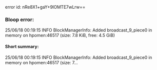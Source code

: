 error id: nRe8X1+gaY+9lOMTE7wLrw==
### Bloop error:

25/06/18 00:19:15 INFO BlockManagerInfo: Added broadcast_9_piece0 in memory on hpomen:46517 (size: 7.8 KiB, free: 4.5 GiB)
#### Short summary: 

25/06/18 00:19:15 INFO BlockManagerInfo: Added broadcast_9_piece0 in memory on hpomen:46517 (size: 7...